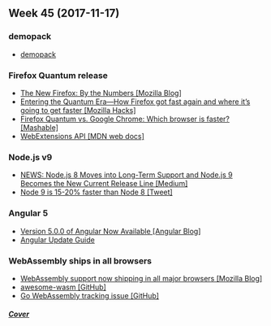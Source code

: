 Week 45 (2017-11-17)
---

### demopack
- [demopack](https://github.com/jackfranklin/demopack/)

### Firefox Quantum release
- [The New Firefox: By the Numbers [Mozilla Blog]](https://blog.mozilla.org/firefox/the-new-firefox-by-the-numbers/)
- [Entering the Quantum Era—How Firefox got fast again and where it’s going to get faster [Mozilla Hacks]](https://hacks.mozilla.org/2017/11/entering-the-quantum-era-how-firefox-got-fast-again-and-where-its-going-to-get-faster/)
- [Firefox Quantum vs. Google Chrome: Which browser is faster? [Mashable]](http://mashable.com/2017/11/15/google-chrome-vs-firefox-quantum/)
- [WebExtensions API [MDN web docs]](https://developer.mozilla.org/en-US/Add-ons/WebExtensions)

### Node.js v9
- [NEWS: Node.js 8 Moves into Long-Term Support and Node.js 9 Becomes the New Current Release Line [Medium]](https://medium.com/the-node-js-collection/news-node-js-8-moves-into-long-term-support-and-node-js-9-becomes-the-new-current-release-line-74cf754a10a0)
- [Node 9 is 15-20% faster than Node 8 [Tweet]](https://twitter.com/matteocollina/status/926023470110183424)

### Angular 5
- [Version 5.0.0 of Angular Now Available [Angular Blog]](https://blog.angular.io/version-5-0-0-of-angular-now-available-37e414935ced)
- [Angular Update Guide](https://angular-update-guide.firebaseapp.com/)

### WebAssembly ships in all browsers
- [WebAssembly support now shipping in all major browsers [Mozilla Blog]](https://blog.mozilla.org/blog/2017/11/13/webassembly-in-browsers/)
- [awesome-wasm [GitHub]](https://github.com/mbasso/awesome-wasm)
- [Go WebAssembly tracking issue [GitHub]](https://github.com/golang/go/issues/18892)

##### [Cover](https://i.imgur.com/4eGJN10.jpg)

